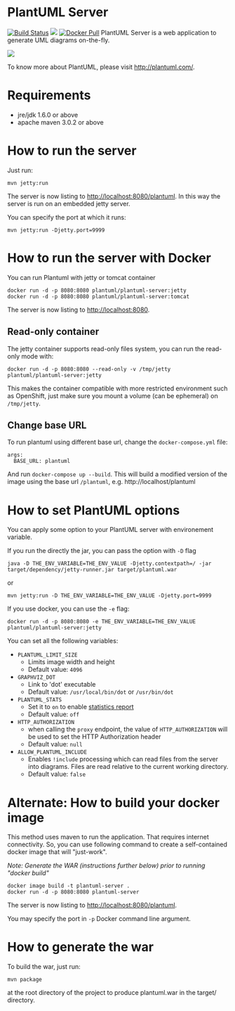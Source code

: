 PlantUML Server
===============
[![Build Status](https://travis-ci.org/plantuml/plantuml-server.png?branch=master)](https://travis-ci.org/plantuml/plantuml-server)
[![](https://images.microbadger.com/badges/image/plantuml/plantuml-server.svg)](https://microbadger.com/images/plantuml/plantuml-server "Get your own image badge on microbadger.com")
[![Docker Pull](https://img.shields.io/docker/pulls/plantuml/plantuml-server.svg)](https://hub.docker.com/r/plantuml/plantuml-server/)
PlantUML Server is a web application to generate UML diagrams on-the-fly.

![](https://raw.githubusercontent.com/ftomassetti/plantuml-server/readme/screenshots/screenshot.png)

To know more about PlantUML, please visit http://plantuml.com/.


Requirements
============

 * jre/jdk 1.6.0 or above
 * apache maven 3.0.2 or above

How to run the server
=====================

Just run:

```
mvn jetty:run
```

The server is now listing to [http://localhost:8080/plantuml](http://localhost:8080/plantuml).
In this way the server is run on an embedded jetty server.

You can specify the port at which it runs:

```
mvn jetty:run -Djetty.port=9999
```

How to run the server with Docker
=================================

You can run Plantuml with jetty or tomcat container
```
docker run -d -p 8080:8080 plantuml/plantuml-server:jetty
docker run -d -p 8080:8080 plantuml/plantuml-server:tomcat
```

The server is now listing to [http://localhost:8080](http://localhost:8080).

## Read-only container

The jetty container supports read-only files system, you can run the read-only mode with:
```
docker run -d -p 8080:8080 --read-only -v /tmp/jetty plantuml/plantuml-server:jetty
```

This makes the container compatible with more restricted environment such as OpenShift, just make sure you mount a volume (can be ephemeral) on `/tmp/jetty`.

## Change base URL

To run plantuml using different base url, change the `docker-compose.yml` file:
~~~
args:
  BASE_URL: plantuml
~~~

And run `docker-compose up --build`. This will build a modified version of the image using
the base url `/plantuml`, e.g. http://localhost/plantuml

How to set PlantUML options
=================================

You can apply some option to your PlantUML server with environement variable.

If you run the directly the jar, you can pass the option with `-D` flag
```
java -D THE_ENV_VARIABLE=THE_ENV_VALUE -Djetty.contextpath=/ -jar target/dependency/jetty-runner.jar target/plantuml.war
```
or
```
mvn jetty:run -D THE_ENV_VARIABLE=THE_ENV_VALUE -Djetty.port=9999
```

If you use docker, you can use the `-e` flag:
```
docker run -d -p 8080:8080 -e THE_ENV_VARIABLE=THE_ENV_VALUE plantuml/plantuml-server:jetty
```

You can set all  the following variables:

* `PLANTUML_LIMIT_SIZE`
    * Limits image width and height
    * Default value: `4096`
* `GRAPHVIZ_DOT`
    * Link to 'dot' executable
    * Default value: `/usr/local/bin/dot` or `/usr/bin/dot`
* `PLANTUML_STATS`
    * Set it to `on` to enable [statistics report](http://plantuml.com/statistics-report)
    * Default value: `off`
* `HTTP_AUTHORIZATION`
    * when calling the `proxy` endpoint, the value of `HTTP_AUTHORIZATION` will be used to set the HTTP Authorization header
    * Default value: `null`
* `ALLOW_PLANTUML_INCLUDE`
    * Enables `!include` processing which can read files from the server into diagrams. Files are read relative to the current working directory.
    * Default value: `false`

Alternate: How to build your docker image
======================================================

This method uses maven to run the application. That requires internet connectivity.
So, you can use following command to create a self-contained docker image that will "just-work".

*Note: Generate the WAR (instructions further below) prior to running "docker build"*

```
docker image build -t plantuml-server .
docker run -d -p 8080:8080 plantuml-server
```
The server is now listing to [http://localhost:8080/plantuml](http://localhost:8080/plantuml).

You may specify the port in `-p` Docker command line argument.


How to generate the war
=======================

To build the war, just run:

```
mvn package
```

at the root directory of the project to produce plantuml.war in the target/ directory.
